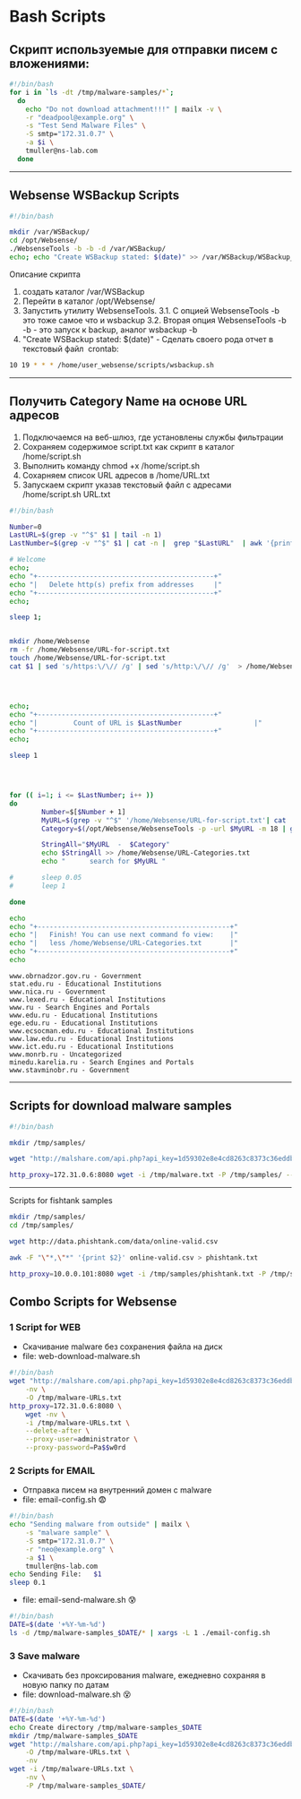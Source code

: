 # Bash Scripts

## Скрипт используемые для отправки писем с вложениями:
```bash
#!/bin/bash
for i in `ls -dt /tmp/malware-samples/*`;
  do
    echo "Do not download attachment!!!" | mailx -v \
    -r "deadpool@example.org" \
    -s "Test Send Malware Files" \
    -S smtp="172.31.0.7" \
    -a $i \
    tmuller@ns-lab.com
  done
```

---

## Websense WSBackup Scripts
```bash
#!/bin/bash

mkdir /var/WSBackup/
cd /opt/Websense/
./WebsenseTools -b -b -d /var/WSBackup/
echo; echo "Create WSBackup stated: $(date)" >> /var/WSBackup/WSBackup_status.txt; echo
```

Описание скрипта
1. создать каталог /var/WSBackup
2. Перейти в каталог /opt/Websense/
3. Запустить утилиту WebsenseTools.
  3.1. C опцией WebsenseTools -b это тоже самое что и wsbackup
  3.2. Вторая опция WebsenseTools -b -b - это запуск к backup, аналог wsbackup -b
4. "Create WSBackup stated: $(date)" - Сделать своего рода отчет в текстовый файл
​
​crontab:​
```sh
​10 19 * * * /home/user_websense/scripts/wsbackup.sh​
```

---

## Получить Category Name на основе URL адресов

1. Подключаемся на веб-шлюз, где установлены службы фильтрации
2. Сохраняем содержимое script.txt как скрипт в каталог /home/script.sh
3. Выполнить команду chmod +x /home/script.sh
4. Сохарняем список URL адресов в /home/URL.txt
5. Запускаем скрипт указав текстовый файл с адресами /home/script.sh URL.txt


```bash
#!/bin/bash

Number=0
LastURL=$(grep -v "^$" $1 | tail -n 1)
LastNumber=$(grep -v "^$" $1 | cat -n |  grep "$LastURL"  | awk '{print $1}')

# Welcome
echo;
echo "+--------------------------------------------+"
echo "|   Delete http(s) prefix from addresses     |"
echo "+--------------------------------------------+"
echo;

sleep 1;


mkdir /home/Websense
rm -fr /home/Websense/URL-for-script.txt
touch /home/Websense/URL-for-script.txt
cat $1 | sed 's/https:\/\// /g' | sed 's/http:\/\// /g'  > /home/Websense/URL-for-script.txt




echo;
echo "+--------------------------------------------+"
echo "|         Count of URL is $LastNumber                  |"
echo "+--------------------------------------------+"
echo;

sleep 1




for (( i=1; i <= $LastNumber; i++ ))
do
        Number=$[$Number + 1]
        MyURL=$(grep -v "^$" '/home/Websense/URL-for-script.txt'| cat  -n | grep -w $Number | awk '{print $2}')
        Category=$(/opt/Websense/WebsenseTools -p -url $MyURL -m 18 | grep -w "Category =" |  awk '{for(i=1;i<3;i++) $i="";print}')

        StringAll="$MyURL  -  $Category"
        echo $StringAll >> /home/Websense/URL-Categories.txt
        echo "      search for $MyURL "

#       sleep 0.05
#       leep 1

done

echo
echo "+------------------------------------------------+"
echo "|   Finish! You can use next command fo view:    |"
echo "|   less /home/Websense/URL-Categories.txt       |"
echo "+------------------------------------------------+"
echo
```

```
www.obrnadzor.gov.ru - Government
stat.edu.ru - Educational Institutions
www.nica.ru - Government
www.lexed.ru - Educational Institutions
www.ru - Search Engines and Portals
www.edu.ru - Educational Institutions
ege.edu.ru - Educational Institutions
www.ecsocman.edu.ru - Educational Institutions
www.law.edu.ru - Educational Institutions
www.ict.edu.ru - Educational Institutions
www.monrb.ru - Uncategorized
minedu.karelia.ru - Search Engines and Portals
www.stavminobr.ru - Government
```

---
##  Scripts for download malware samples
```bash
#!/bin/bash

mkdir /tmp/samples/

wget "http://malshare.com/api.php?api_key=1d59302e8e4cd8263c8373c36eddb6752fc1a9a5a3cdfa581c1330b18ca5e4a7&action=getsourcesraw" -O /tmp/malware.txt

http_proxy=172.31.0.6:8080 wget -i /tmp/malware.txt -P /tmp/samples/ --proxy-user=user1 --proxy-password=qaz123Z
```

---
Scripts for fishtank samples
```bash
mkdir /tmp/samples/
cd /tmp/samples/

wget http://data.phishtank.com/data/online-valid.csv

awk -F "\"*,\"*" '{print $2}' online-valid.csv > phishtank.txt

http_proxy=10.0.0.101:8080 wget -i /tmp/samples/phishtank.txt -P /tmp/samples/
```

## Combo Scripts for Websense
### 1 Script for WEB
- Скачивание malware без сохранения файла на диск
- file: web-download-malware.sh

```bash
#!/bin/bash
wget "http://malshare.com/api.php?api_key=1d59302e8e4cd8263c8373c36eddb6752fc1a9a5a3cdfa581c1330b18ca5e4a7&action=getsourcesraw" \
	-nv \
	-O /tmp/malware-URLs.txt
http_proxy=172.31.0.6:8080 \
	wget -nv \
	-i /tmp/malware-URLs.txt \
	--delete-after \
	--proxy-user=administrator \
	--proxy-password=Pa$$w0rd
```



### 2 Scripts for EMAIL
- Отправка писем на внутренний домен с malware 
- file: email-config.sh 😨

```bash
#!/bin/bash
echo "Sending malware from outside" | mailx \
	-s "malware sample" \
	-S smtp="172.31.0.7" \
	-r "neo@example.org" \
	-a $1 \
	tmuller@ns-lab.com
echo Sending File:   $1
sleep 0.1
```


- file: email-send-malware.sh 😰
```bash
#!/bin/bash
DATE=$(date '+%Y-%m-%d')
ls -d /tmp/malware-samples_$DATE/* | xargs -L 1 ./email-config.sh
```


### 3 Save malware
- Скачивать без проксирования malware, ежедневно сохраняя в новую папку по датам
- file: download-malware.sh 😵
```bash
#!/bin/bash
DATE=$(date '+%Y-%m-%d')
echo Create directory /tmp/malware-samples_$DATE
mkdir /tmp/malware-samples_$DATE
wget "http://malshare.com/api.php?api_key=1d59302e8e4cd8263c8373c36eddb6752fc1a9a5a3cdfa581c1330b18ca5e4a7&action=getsourcesraw" \
	-O /tmp/malware-URLs.txt \
	-nv
wget -i /tmp/malware-URLs.txt \
	-nv \
	-P /tmp/malware-samples_$DATE/
```
